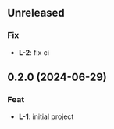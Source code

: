 ## Unreleased

### Fix

- **L-2**: fix ci

## 0.2.0 (2024-06-29)

### Feat

- **L-1**: initial project
